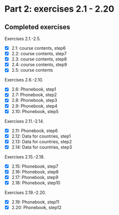 # Part 2: exercises 2.1 - 2.20

## Completed exercises

Exercises 2.1.-2.5.

- [x] 2.1: course contents, step6
- [x] 2.2: course contents, step7
- [x] 2.3: course contents, step8
- [x] 2.4: course contents, step9
- [x] 2.5: course contents

Exercises 2.6.-2.10.

- [x] 2.6: Phonebook, step1
- [x] 2.7: Phonebook, step2
- [x] 2.8: Phonebook, step3
- [x] 2.9: Phonebook, step4
- [x] 2.10: Phonebook, step5

Exercises 2.11.-2.14.

- [x] 2.11: Phonebook, step6
- [x] 2.12: Data for countries, step1
- [x] 2.13: Data for countries, step2
- [x] 2.14: Data for countries, step3

Exercises 2.15.-2.18.

- [x] 2.15: Phonebook, step7
- [x] 2.16: Phonebook, step8
- [x] 2.17: Phonebook, step9
- [x] 2.18: Phonebook, step10

Exercises 2.19.-2.20.

- [x] 2.19: Phonebook, step11
- [x] 2.20: Phonebook, step12